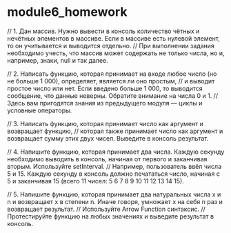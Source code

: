# module6_homework
// 1. Дан массив. Нужно вывести в консоль количество чётных и нечётных элементов в массиве. Если в массиве есть нулевой элемент, то он учитывается и выводится отдельно. 
// При выполнении задания необходимо учесть, что массив может содержать не только числа, но и, например, знаки, null и так далее.

// 2. Написать функцию, которая принимает на входе любое число (но не больше 1 000), определяет, является ли оно простым, 
// и выводит простое число или нет. Если введено больше 1 000, то выводится сообщение, что данные неверны. Обратите внимание на числа 0 и 1.
// Здесь вам пригодятся знания из предыдущего модуля — циклы и условные операторы.

// 3. Написать функцию, которая принимает число как аргумент и возвращает функцию, 
// которая также принимает число как аргумент и возвращает сумму этих двух чисел. Выведите в консоль результат.

// 4. Напишите функцию, которая принимает два числа. Каждую секунду необходимо выводить в консоль, начиная от первого и заканчивая вторым. Используйте setInterval.
// Например, пользователь ввёл числа 5 и 15. Каждую секунду в консоль должно печататься число, начиная с 5 и заканчивая 15 (всего 11 чисел: 5 6 7 8 9 10 11 12 13 14 15).

// 5. Напишите функцию, которая принимает два натуральных числа x и n и возвращает x в степени n. Иначе говоря, умножает x на себя n раз и возвращает результат.
// Используйте Arrow Function синтаксис.
// Протестируйте функцию на любых значениях и выведите результат в консоль.
